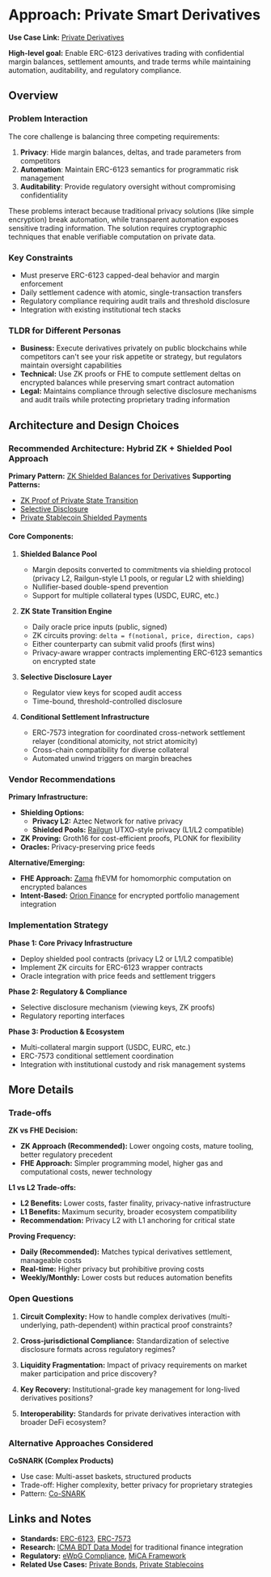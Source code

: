 # Approach: Private Smart Derivatives

**Use Case Link:** [Private Derivatives](../use-cases/private-derivatives.md)

**High-level goal:** Enable ERC-6123 derivatives trading with confidential margin balances, settlement amounts, and trade terms while maintaining automation, auditability, and regulatory compliance.

## Overview

### Problem Interaction

The core challenge is balancing three competing requirements:

1. **Privacy**: Hide margin balances, deltas, and trade parameters from competitors
2. **Automation**: Maintain ERC-6123 semantics for programmatic risk management
3. **Auditability**: Provide regulatory oversight without compromising confidentiality

These problems interact because traditional privacy solutions (like simple encryption) break automation, while transparent automation exposes sensitive trading information. The solution requires cryptographic techniques that enable verifiable computation on private data.

### Key Constraints

- Must preserve ERC-6123 capped-deal behavior and margin enforcement
- Daily settlement cadence with atomic, single-transaction transfers
- Regulatory compliance requiring audit trails and threshold disclosure
- Integration with existing institutional tech stacks

### TLDR for Different Personas

- **Business:** Execute derivatives privately on public blockchains while competitors can't see your risk appetite or strategy, but regulators maintain oversight capabilities
- **Technical:** Use ZK proofs or FHE to compute settlement deltas on encrypted balances while preserving smart contract automation
- **Legal:** Maintains compliance through selective disclosure mechanisms and audit trails while protecting proprietary trading information

## Architecture and Design Choices

### Recommended Architecture: Hybrid ZK + Shielded Pool Approach

**Primary Pattern:** [ZK Shielded Balances for Derivatives](../patterns/pattern-zk-shielded-balances.md)
**Supporting Patterns:**

- [ZK Proof of Private State Transition](../patterns/pattern-zk-derivative-delta.md)
- [Selective Disclosure](../patterns/pattern-regulatory-disclosure-keys-proofs.md)
- [Private Stablecoin Shielded Payments](../patterns/pattern-private-stablecoin-shielded-payments.md)

#### Core Components:

1. **Shielded Balance Pool**

   - Margin deposits converted to commitments via shielding protocol (privacy L2, Railgun-style L1 pools, or regular L2 with shielding)
   - Nullifier-based double-spend prevention
   - Support for multiple collateral types (USDC, EURC, etc.)

2. **ZK State Transition Engine**

   - Daily oracle price inputs (public, signed)
   - ZK circuits proving: `delta = f(notional, price, direction, caps)`
   - Either counterparty can submit valid proofs (first wins)
   - Privacy-aware wrapper contracts implementing ERC-6123 semantics on encrypted state

3. **Selective Disclosure Layer**

   - Regulator view keys for scoped audit access
   - Time-bound, threshold-controlled disclosure

4. **Conditional Settlement Infrastructure**

   - ERC-7573 integration for coordinated cross-network settlement relayer (conditional atomicity, not strict atomicity)
   - Cross-chain compatibility for diverse collateral
   - Automated unwind triggers on margin breaches

### Vendor Recommendations

**Primary Infrastructure:**

- **Shielding Options:**
  - **Privacy L2:** Aztec Network for native privacy
  - **Shielded Pools:** [Railgun](../vendors/railgun.md) UTXO-style privacy (L1/L2 compatible)
- **ZK Proving:** Groth16 for cost-efficient proofs, PLONK for flexibility
- **Oracles:** Privacy-preserving price feeds

**Alternative/Emerging:**

- **FHE Approach:** [Zama](../vendors/zama.md) fhEVM for homomorphic computation on encrypted balances
- **Intent-Based:** [Orion Finance](../vendors/orion-finance.md) for encrypted portfolio management integration

### Implementation Strategy

**Phase 1: Core Privacy Infrastructure**

- Deploy shielded pool contracts (privacy L2 or L1/L2 compatible)
- Implement ZK circuits for ERC-6123 wrapper contracts
- Oracle integration with price feeds and settlement triggers

**Phase 2: Regulatory & Compliance**

- Selective disclosure mechanism (viewing keys, ZK proofs)
- Regulatory reporting interfaces

**Phase 3: Production & Ecosystem**

- Multi-collateral margin support (USDC, EURC, etc.)
- ERC-7573 conditional settlement coordination
- Integration with institutional custody and risk management systems

## More Details

### Trade-offs

**ZK vs FHE Decision:**

- **ZK Approach (Recommended):** Lower ongoing costs, mature tooling, better regulatory precedent
- **FHE Approach:** Simpler programming model, higher gas and computational costs, newer technology

**L1 vs L2 Trade-offs:**

- **L2 Benefits:** Lower costs, faster finality, privacy-native infrastructure
- **L1 Benefits:** Maximum security, broader ecosystem compatibility
- **Recommendation:** Privacy L2 with L1 anchoring for critical state

**Proving Frequency:**

- **Daily (Recommended):** Matches typical derivatives settlement, manageable costs
- **Real-time:** Higher privacy but prohibitive proving costs
- **Weekly/Monthly:** Lower costs but reduces automation benefits

### Open Questions

1. **Circuit Complexity:** How to handle complex derivatives (multi-underlying, path-dependent) within practical proof constraints?

2. **Cross-jurisdictional Compliance:** Standardization of selective disclosure formats across regulatory regimes?

3. **Liquidity Fragmentation:** Impact of privacy requirements on market maker participation and price discovery?

4. **Key Recovery:** Institutional-grade key management for long-lived derivatives positions?

5. **Interoperability:** Standards for private derivatives interaction with broader DeFi ecosystem?

### Alternative Approaches Considered

**CoSNARK (Complex Products)**

- Use case: Multi-asset baskets, structured products
- Trade-off: Higher complexity, better privacy for proprietary strategies
- Pattern: [Co-SNARK](../patterns/pattern-co-snark.md)

## Links and Notes

- **Standards:** [ERC-6123](https://eips.ethereum.org/EIPS/eip-6123), [ERC-7573](https://ercs.ethereum.org/ERCS/erc-7573)
- **Research:** [ICMA BDT Data Model](../patterns/pattern-icma-bdt-data-model.md) for traditional finance integration
- **Regulatory:** [eWpG Compliance](../jurisdictions/de-eWpG.md), [MiCA Framework](../jurisdictions/eu-MiCA.md)
- **Related Use Cases:** [Private Bonds](../use-cases/private-bonds.md), [Private Stablecoins](../use-cases/private-stablecoins.md)
